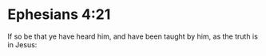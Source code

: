 # Ephesians 4:21

If so be that ye have heard him, and have been taught by him, as the truth is in Jesus: